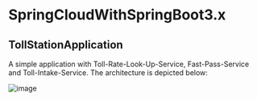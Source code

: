 # SpringCloudWithSpringBoot3.x

## TollStationApplication

A simple application with Toll-Rate-Look-Up-Service, Fast-Pass-Service and Toll-Intake-Service. The architecture is depicted below:

![image](https://github.com/SwathiManag/SpringCloudWithSpringBoot3.x/assets/62307366/0ff2752f-f106-4602-a04e-958fc490ebcd)
